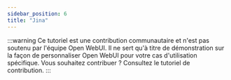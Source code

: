 ```yaml
---
sidebar_position: 6
title: "Jina"
---
```


:::warning
Ce tutoriel est une contribution communautaire et n'est pas soutenu par l'équipe Open WebUI. Il ne sert qu'à titre de démonstration sur la façon de personnaliser Open WebUI pour votre cas d'utilisation spécifique. Vous souhaitez contribuer ? Consultez le tutoriel de contribution.
:::
